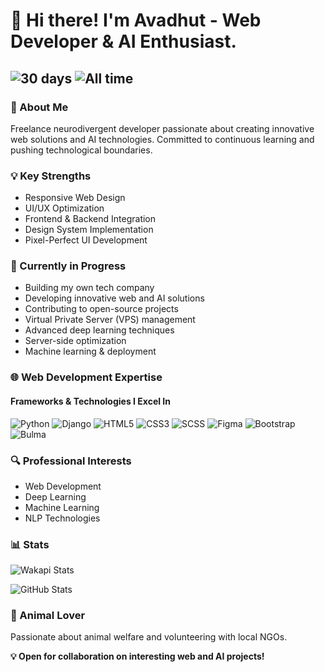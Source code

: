 # 👋 Hi there! I'm Avadhut - Web Developer & AI Enthusiast.

![30 days](https://wakapi.dev/api/badge/avadhutpy/avadhutpy/interval:30_days?label=last%2030d&color=yellow)
![All time](https://img.shields.io/endpoint?url=https://wakapi.dev/api/compat/shields/v1/avadhutpy/interval:all_time&label=All%20time&color=red)
---

### 🚀 About Me
Freelance neurodivergent developer passionate about creating innovative web solutions and AI technologies. Committed to continuous learning and pushing technological boundaries.

### 💡 Key Strengths
- Responsive Web Design
- UI/UX Optimization
- Frontend & Backend Integration
- Design System Implementation
- Pixel-Perfect UI Development

### 🌱 Currently in Progress
- Building my own tech company
- Developing innovative web and AI solutions
- Contributing to open-source projects
- Virtual Private Server (VPS) management
- Advanced deep learning techniques
- Server-side optimization
- Machine learning & deployment



### 🌐 Web Development Expertise
#### Frameworks & Technologies I Excel In
![Python](https://img.shields.io/badge/Python-3776AB?style=for-the-badge&logo=python&logoColor=white)
![Django](https://img.shields.io/badge/Django-092E20?style=for-the-badge&logo=django&logoColor=white)
![HTML5](https://img.shields.io/badge/HTML5-E34F26?style=for-the-badge&logo=html5&logoColor=white)
![CSS3](https://img.shields.io/badge/CSS3-1572B6?style=for-the-badge&logo=css3&logoColor=white)
![SCSS](https://img.shields.io/badge/SCSS-CC6699?style=for-the-badge&logo=sass&logoColor=white)
![Figma](https://img.shields.io/badge/Figma-FF15F900?style=for-the-badge&logo=figma&logoColor=white)
![Bootstrap](https://img.shields.io/badge/Bootstrap-7952B3?style=for-the-badge&logo=bootstrap&logoColor=white)
![Bulma](https://img.shields.io/badge/Bulma-3776AB?style=for-the-badge&logo=bulma&logoColor=white)


### 🔍 Professional Interests
- Web Development
- Deep Learning 
- Machine Learning
- NLP Technologies

### 📊 Stats

![Wakapi Stats](https://github-readme-stats.vercel.app/api/wakatime?username=avadhutpy&api_domain=wakapi.dev&bg_color=1A202C&title_color=2F855A&icon_color=2F855A&text_color=ffffff&custom_title=Wakapi.dev+Stats+%28All+Time%29&layout=compact)

![GitHub Stats](https://github-readme-stats.vercel.app/api?username=avadhutpy&show_icons=true&theme=radical)

### 🐾 Animal Lover
Passionate about animal welfare and volunteering with local NGOs.

**💡 Open for collaboration on interesting web and AI projects!**
